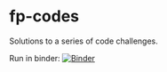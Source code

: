 # fp-codes

Solutions to a series of code challenges.

Run in binder: [![Binder](https://mybinder.org/badge.svg)](https://mybinder.org/v2/gh/ezeakeal/fp-codes/master)
